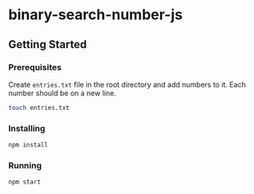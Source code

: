 # binary-search-number-js

## Getting Started

### Prerequisites

Create `entries.txt` file in the root directory and add numbers to it. Each number should be on a new line.

``` bash
touch entries.txt
```

### Installing

``` bash
npm install
```

### Running

``` bash
npm start
```
